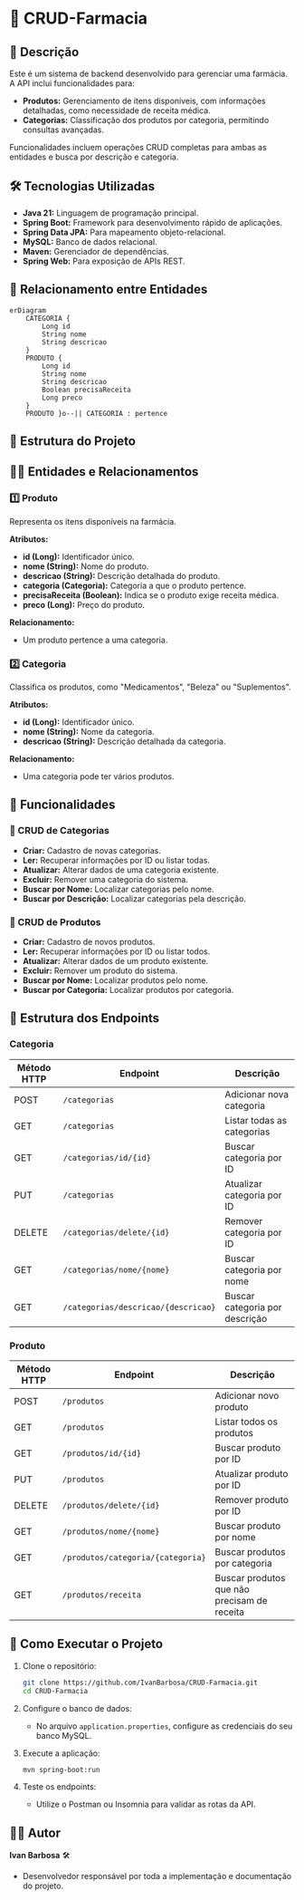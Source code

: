 # 💊 CRUD-Farmacia

## 📝 Descrição

Este é um sistema de backend desenvolvido para gerenciar uma farmácia. A API inclui funcionalidades para:

- **Produtos:** Gerenciamento de itens disponíveis, com informações detalhadas, como necessidade de receita médica.
- **Categorias:** Classificação dos produtos por categoria, permitindo consultas avançadas.

Funcionalidades incluem operações CRUD completas para ambas as entidades e busca por descrição e categoria.

## 🛠️ Tecnologias Utilizadas

- **Java 21:** Linguagem de programação principal.
- **Spring Boot:** Framework para desenvolvimento rápido de aplicações.
- **Spring Data JPA:** Para mapeamento objeto-relacional.
- **MySQL:** Banco de dados relacional.
- **Maven:** Gerenciador de dependências.
- **Spring Web:** Para exposição de APIs REST.

## 🔗 Relacionamento entre Entidades

```mermaid
erDiagram
    CATEGORIA {
        Long id
        String nome
        String descricao
    }
    PRODUTO {
        Long id
        String nome
        String descricao
        Boolean precisaReceita
        Long preco
    }
    PRODUTO }o--|| CATEGORIA : pertence
```


## 📂 Estrutura do Projeto

## 🧑‍💻 Entidades e Relacionamentos

### 1️⃣ Produto

Representa os itens disponíveis na farmácia.

**Atributos:**

- **id (Long):** Identificador único.
- **nome (String):** Nome do produto.
- **descricao (String):** Descrição detalhada do produto.
- **categoria (Categoria):** Categoria a que o produto pertence.
- **precisaReceita (Boolean):** Indica se o produto exige receita médica.
- **preco (Long):** Preço do produto.

**Relacionamento:**

- Um produto pertence a uma categoria.

### 2️⃣ Categoria

Classifica os produtos, como "Medicamentos", "Beleza" ou "Suplementos".

**Atributos:**

- **id (Long):** Identificador único.
- **nome (String):** Nome da categoria.
- **descricao (String):** Descrição detalhada da categoria.

**Relacionamento:**

- Uma categoria pode ter vários produtos.

## 🌟 Funcionalidades

### 🔑 CRUD de Categorias

- **Criar:** Cadastro de novas categorias.
- **Ler:** Recuperar informações por ID ou listar todas.
- **Atualizar:** Alterar dados de uma categoria existente.
- **Excluir:** Remover uma categoria do sistema.
- **Buscar por Nome:** Localizar categorias pelo nome.
- **Buscar por Descrição:** Localizar categorias pela descrição.

### 🛒 CRUD de Produtos

- **Criar:** Cadastro de novos produtos.
- **Ler:** Recuperar informações por ID ou listar todos.
- **Atualizar:** Alterar dados de um produto existente.
- **Excluir:** Remover um produto do sistema.
- **Buscar por Nome:** Localizar produtos pelo nome.
- **Buscar por Categoria:** Localizar produtos por categoria.

## 🔗 Estrutura dos Endpoints

### Categoria

| Método HTTP | Endpoint                          | Descrição                     |
|-------------|-----------------------------------|-------------------------------|
| POST        | `/categorias`                     | Adicionar nova categoria       |
| GET         | `/categorias`                     | Listar todas as categorias     |
| GET         | `/categorias/id/{id}`             | Buscar categoria por ID        |
| PUT         | `/categorias`                     | Atualizar categoria por ID     |
| DELETE      | `/categorias/delete/{id}`         | Remover categoria por ID       |
| GET         | `/categorias/nome/{nome}`         | Buscar categoria por nome      |
| GET         | `/categorias/descricao/{descricao}` | Buscar categoria por descrição |

### Produto

| Método HTTP | Endpoint                          | Descrição                     |
|-------------|-----------------------------------|-------------------------------|
| POST        | `/produtos`                       | Adicionar novo produto        |
| GET         | `/produtos`                       | Listar todos os produtos      |
| GET         | `/produtos/id/{id}`               | Buscar produto por ID         |
| PUT         | `/produtos`                       | Atualizar produto por ID      |
| DELETE      | `/produtos/delete/{id}`           | Remover produto por ID        |
| GET         | `/produtos/nome/{nome}`           | Buscar produto por nome       |
| GET         | `/produtos/categoria/{categoria}` | Buscar produtos por categoria |
| GET         | `/produtos/receita`               | Buscar produtos que não precisam de receita |

## 🚀 Como Executar o Projeto

1. Clone o repositório:

   ```bash
   git clone https://github.com/IvanBarbosa/CRUD-Farmacia.git
   cd CRUD-Farmacia
   ```

2. Configure o banco de dados:

   - No arquivo `application.properties`, configure as credenciais do seu banco MySQL.

3. Execute a aplicação:

   ```bash
   mvn spring-boot:run
   ```

4. Teste os endpoints:

   - Utilize o Postman ou Insomnia para validar as rotas da API.

## 👨‍💻 Autor

**Ivan Barbosa** 🛠️

- Desenvolvedor responsável por toda a implementação e documentação do projeto.
